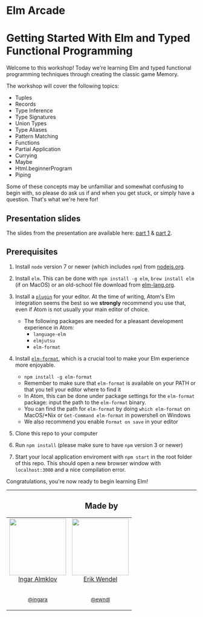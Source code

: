# Elm Arcade
# Getting Started With Elm and Typed Functional Programming

Welcome to this workshop! Today we're learning Elm and typed functional programming techniques through creating the classic game Memory.

The workshop will cover the following topics:

* Tuples
* Records
* Type Inference
* Type Signatures
* Union Types
* Type Aliases
* Pattern Matching
* Functions
* Partial Application
* Currying
* Maybe
* Html.beginnerProgram
* Piping

Some of these concepts may be unfamiliar and somewhat confusing to begin with, so please do ask us if and when you get stuck, or simply have a question. That's what we're here for!

## Presentation slides

The slides from the presentation are available here: [part 1](https://drive.google.com/open?id=0B3Lh4pXvCuflWTFtT3JfMFh0VG8) & [part 2](https://drive.google.com/open?id=0B3Lh4pXvCuflbENPVmZmSTlCOHM).

## Prerequisites

1. Install `node` version 7 or newer (which includes `npm`) from [nodejs.org](https://nodejs.org/en/download/current/).

1. Install `elm`. This can be done with `npm install -g elm`, `brew install elm` (if on MacOS) or an old-school file download from [elm-lang.org](https://guide.elm-lang.org/install.html).

1. Install a [`plugin`](https://guide.elm-lang.org/install.html#configure-your-editor) for your editor. At the time of writing, Atom's Elm integration seems the best so we **strongly** recommend you use that, even if Atom is not usually your main editor of choice.
    * The following packages are needed for a pleasant development experience in Atom:
        * `language-elm`
        * `elmjutsu`
        * `elm-format`

1. Install [`elm-format`](https://github.com/avh4/elm-format#for-elm-018), which is a crucial tool to make your Elm experience more enjoyable.
    * `npm install -g elm-format`
    * Remember to make sure that `elm-format` is available on your PATH or that you tell your editor where to find it
    * In Atom, this can be done under package settings for the `elm-format` package: input the path to the `elm-format` binary.
    * You can find the path for `elm-format` by doing `which elm-format` on MacOS/*Nix or `Get-Command elm-format` in powershell on Windows
    * We also recommend you enable `Format on save` in your editor

1. Clone this repo to your computer

1. Run `npm install` (please make sure to have `npm` version 3 or newer)

1. Start your local application enviroment with `npm start` in the root folder of this repo. This should open a new browser window with `localhost:3000` and a nice compilation error.

Congratulations, you're now ready to begin learning Elm!

---


<h2 align="center">Made by</h2>

<table>
  <tbody>
    <tr>
      <td align="center" valign="top">
        <img width="150" height="150" src="https://github.com/ingara.png?s=150">
        <br>
        <a href="https://github.com/ingara">Ingar Almklov</a>
        <br />
        <br />
        <p><small><a href="https://twitter.com/ingara">@ingara</a></small></p>
      </td>
      <td align="center" valign="top">
        <img width="150" height="150" src="https://github.com/ewendel.png?s=150">
        <br>
        <a href="https://github.com/ewendel">Erik Wendel</a>
        <br />
        <br />
        <p><small><a href="https://twitter.com/ewndl">@ewndl</a></small></p>
      </td>
     </tr>
  </tbody>
</table>
